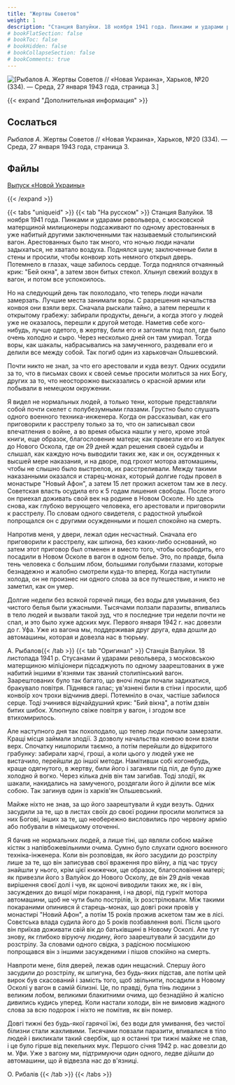 ```yaml
---
title: "Жертвы Советов"
weight: 1
description: "Станция Валуйки. 18 ноября 1941 года. Пинками и ударами револьвера, с московской матерщиной милиционеры подсаживают по одному арестованных в уже набитый другими заключенными так называемый столыпинский вагон. Арестованных было так много, что ночью люди начали задыхаться, не хватало воздуха. Поднялся шум; заключенные били в стены и просили, чтобы конвоир хоть немного открыл дверь."
# bookFlatSection: false
# bookToc: false
# bookHidden: false
# bookCollapseSection: false
# bookComments: true
---
```


![[Рыбалов А. Жертвы Советов // «Новая Украина», Харьков, №20 (334). — Среда, 27 января 1943 года, страница 3.]](/static/img/butyrki/nv1.jpg)

{{< expand "Дополнительная информация" >}}
## Сослаться

*Рыбалов А.* Жертвы Советов // «Новая Украина», Харьков, №20 (334). — Среда, 27 января 1943 года, страница 3.

## Файлы
[Выпуск «Новой Украины»](https://www.dropbox.com/sh/7hoht5xlijkhil6/AAA6pt02d-ZgUQR9sWFPGApLa?dl=0)

{{< /expand >}}

{{< tabs "uniqueid" >}}
{{< tab "На русском" >}} Станция Валуйки. 18 ноября 1941 года. Пинками и ударами револьвера, с московской матерщиной милиционеры подсаживают по одному арестованных в уже набитый другими заключенными так называемый столыпинский вагон. Арестованных было так много, что ночью люди начали задыхаться, не хватало воздуха. Поднялся шум; заключенные били в стены и просили, чтобы конвоир хоть немного открыл дверь. Потемнело в глазах, чаще забилось сердце. Тогда поднялся отчаянный крик: "Бей окна", а затем звон битых стекол. Хлынул свежий воздух в вагон, и потом все успокоилось. 

Но на следующий день так похолодало, что теперь люди начали замерзать. Лучшие места занимали воры. С разрешения начальства конвоя они взяли верх. Сначала рыскали тайно, а затем перешли к открытому грабежу: забирали продукты, деньги, а когда этого у людей уже не оказалось, перешли к другой методе. Наметив себе кого-нибудь, лучше одетого, в жертву, били его и загоняли под пол, где было очень холодно и сыро. Через несколько дней он там умирал. Тогда воры, как шакалы, набрасывались на замученного, раздевали его и делили все между собой. Так погиб один из харьковчан Ольшевский. 

Почти никто не знал, за что его арестовали и куда везут. Одних осудили за то, что в письмах своих к своей семье просили молиться за них Богу, других за то, что неосторожно высказались о красной армии или побывали в немецком окружении. 

Я видел не нормальных людей, а только тени, которые представляли собой почти скелет с полубезумными глазами. Грустно было слушать одного военного техника-инженера. Когда он рассказывал, как его приговорили к расстрелу только за то, что он записывал свои впечатления о войне, а во время обыска нашли у него, кроме этой книги, еще образок, благословение матери; как привезли его из Валуек до Нового Оскола, где он 29 дней ждал решения своей судьбы и слышал, как каждую ночь выводили таких же, как и он, осужденных к высшей мере наказания, и на дворе, под грохот мотора автомашины, чтобы не слышно было выстрелов, их расстреливали. Между такими наказанными оказался и старец-монах, который долгие годы провел в монастыре "Новый Афон", а затем 15 лет прожил аскетом там же в лесу. Советская власть осудила его к 5 годам лишения свободы. После этого он приехал доживать свой век на родине в Новом Осколе. Но здесь снова, как глубоко верующего человека, его арестовали и приговорили к расстрелу. По словам одного свидетеля, с радостной улыбкой попрощался он с другими осужденными и пошел спокойно на смерть.

Напротив меня, у двери, лежал один несчастный. Сначала его приговорили к расстрелу, как шпиона, без каких-либо оснований, но затем этот приговор был отменен и вместо того, чтобы освободить, его посадили в Новом Осколе в вагон в одном белье. Это, по правде, была тень человека с большим лбом, большими голубыми глазами, которые безнадежно и жалобно смотрели куда-то вперед. Когда наступили холода, он не произнес ни одного слова за все путешествие, и никто не заметил, как он умер.

Долгие недели без всякой горячей пищи, без воды для умывания, без чистого белья были ужасными. Тысячами ползали паразиты, впивались в тело людей и вызвали такой зуд, что я последние три недели почти не спал, и это было хуже адских мук. Первого января 1942 г. нас довезли до г. Уфа. Уже из вагона мы, поддерживая друг друга, едва дошли до автомашины, которая и довезла нас в тюрьму.

А. Рыбалов{{< /tab >}}
{{< tab "Оригинал" >}} Станція Валуйки. 18 листопада 1941 р. Стусанами й ударами револьвера, з московською матерщиною міліціонери підсаджують по одному заарештованих в уже набитий іншими в'язнями так званий столипінський вагон. Заарештованих було так багато, що вночі люди почали задихатися, бракувало повітря. Піднявся галас; ув'язнені били в стіни і просили, щоб конвоїр хоч трохи відчинив двері. Потемніло в очах, частіше забилося серце. Тоді зчинився відчайдушний крик: "Бий вікна", а потім дзвін битих шибок. Хлюпнуло свіже повітря у вагон, і згодом все втихомирилось.

Але наступного дня так похолодало, що тепер люди почали замерзати. Кращі місця займали злодії. З дозволу начальства конвою вони взяли верх. Спочатку нишпорили таємно, а потім перейшли до відкритого грабунку: забирали харчі, гроші, а коли цього у людей уже не вистачило, перейшли до іншої методи. Намітивши собі когонебудь, краще одягнутого, в жертву, били його і заганяли під піл, де було дуже холодно й вогко. Через кілька днів він там загибав. Тоді злодії, як шакали, накидались на замученого, роздягали його й ділили все між собою. Так загинув один із харків'ян Ольшевський.

Майже ніхто не знав, за що його заарештували й куди везуть. Одних засудили за те, що в листах своїх до своєї родини просили молитися за них Богові, інших за те, що необережно висловились про червону армію або побували в німецькому оточенні.

Я бачив не нормальних людей, а лише тіні, що являли собою майже кістяк з напівбожевільними очима. Сумно було слухати одного воєнного техніка-інженера. Коли він розповідав, як його засудили до розстрілу лише за те, що він записував свої враження про війну, а під час трусу знайшли у нього, крім цієї книжечки, ще образок, благословіння матері; як привезли його з Валуйок до Нового Осколу, де він 29 днів чекав вирішення своєї долі і чув, як щоночі виводили таких же, як і він, засуждених до вищої міри покарання, і на дворі, під гуркіт мотора автомашини, щоб не чути было пострілів, їх розстрілювали. Між такими покараними опинився й старець-монах, що довгі роки провів у монастирі "Новий Афон", а потім 15 років прожив аскетом там же в лісі. Совєтська влада судила його до 5 років позбавлення волі. Після цього він приїхав доживати свій вік до батьківщині в Новому Осколі. Але тут знову, як глибоко віруючу людину, його заарештували й засудили до розстрілу. За словами одного свідка, з радісною посмішкою попрощався він з іншими засужденими і пішов спокійно на смерть.

Навпроти мене, біля дверей, лежав один нещасний. Спершу його засудили до розстрілу, як шпигуна, без будь-яких підстав, але потім цей вирок був скасований і замість того, щоб звільнити, посадили в Новому Осколі у вагон в самій білизні. Це, по правді, була тінь людини з великим лобом, великими блакитними очима, що безнадійно й жалісно дивились кудись уперед. Коли настали холоди, він не вимовив жадного слова за всю подорож і ніхто не помітив, як він помер. 

Довгі тижні без будь-якої гарячої їжі, без води для умивання, без чистої білизни стали жахливими. Тисячами повзали паразити, впивалися в тіло людей і викликали такий свербіж, що я останні три тижні майже не спав, і це було гірше від пекельних мук. Першого січня 1942 р. нас довезли до м. Уфи. Уже з вагону ми, підтримуючи один одного, ледве дійшли до автомашини, що й відвезла нас до в'язниці.

О. Рибалів {{< /tab >}}
{{< /tabs >}}

